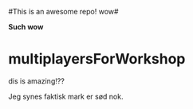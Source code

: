 #This is an awesome repo! wow#

**Such wow**

# multiplayersForWorkshop

dis is amazing!??

Jeg synes faktisk mark er sød nok.